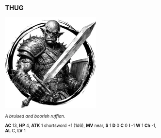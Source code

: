 ## THUG

![](images/thug.webp)

_A bruised and boorish ruffian._

**AC** 13, **HP** 4, **ATK** 1 shortsword +1 (1d6), **MV** near, **S** 1 **D** 0 **C** 0 **I** -1 **W** 1 **Ch** -1, **AL** C, **LV** 1

